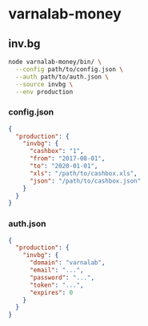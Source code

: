
# varnalab-money

## inv.bg

```bash
node varnalab-money/bin/ \
  --config path/to/config.json \
  --auth path/to/auth.json \
  --source invbg \
  --env production
```


### config.json

```json
{
  "production": {
    "invbg": {
      "cashbox": "1",
      "from": "2017-08-01",
      "to": "2020-01-01",
      "xls": "/path/to/cashbox.xls",
      "json": "/path/to/cashbox.json"
    }
  }
}
```

### auth.json

```json
{
  "production": {
    "invbg": {
      "domain": "varnalab",
      "email": "...",
      "password": "...",
      "token": "...",
      "expires": 0
    }
  }
}
```
